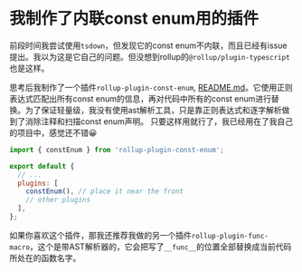 # 我制作了内联const enum用的插件

前段时间我尝试使用`tsdown`，但发现它的const enum不内联，而且已经有issue
提出。我以为这是它自己的问题。但没想到rollup的`@rollup/plugin-typescript`也是这样。

思考后我制作了一个插件`rollup-plugin-const-enum`, [README.md](https://github.com/baendlorel/rollup-plugin-const-enum)。它使用正则表达式匹配出所有const enum的信息，再对代码中所有的const enum进行替换。为了保证轻量级，我没有使用ast解析工具，只是靠正则表达式和逐字解析做到了消除注释和扫描const enum声明。
只要这样用就行了，我已经用在了我自己的项目中，感觉还不错😀

```js
import { constEnum } from 'rollup-plugin-const-enum';

export default {
  // ...
  plugins: [
    constEnum(), // place it near the front
    // other plugins
  ],
};
```

如果你喜欢这个插件，那我还推荐我做的另一个插件`rollup-plugin-func-macro`，这个是带AST解析器的，它会把写了`__func__`的位置全部替换成当前代码所处在的函数名字。

